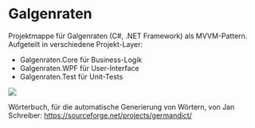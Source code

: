 # Galgenraten

Projektmappe für Galgenraten (C#, .NET Framework) als MVVM-Pattern. Aufgeteilt in verschiedene Projekt-Layer:
* Galgenraten.Core für Business-Logik
* Galgenraten.WPF für User-Interface
* Galgenraten.Test für Unit-Tests

<img src="https://i.ibb.co/VjXNZj0/Capture.jpg" />

Wörterbuch, für die automatische Generierung von Wörtern, von Jan Schreiber: https://sourceforge.net/projects/germandict/ 
